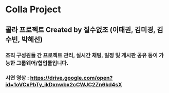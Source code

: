 # Colla Project
## 콜라 프로젝트 Created by 질수없조 (이태권, 김미경, 김수빈, 박혜선)  
### 조직 구성원들 간 프로젝트 관리, 실시간 채팅, 일정 및 게시판 공유 등이 가능한 그룹웨어/협업툴입니다.  
### 시연 영상 : https://drive.google.com/open?id=1oVCxPbTy_ikDxnwbx2cCWJC2Zn6kd4sX

